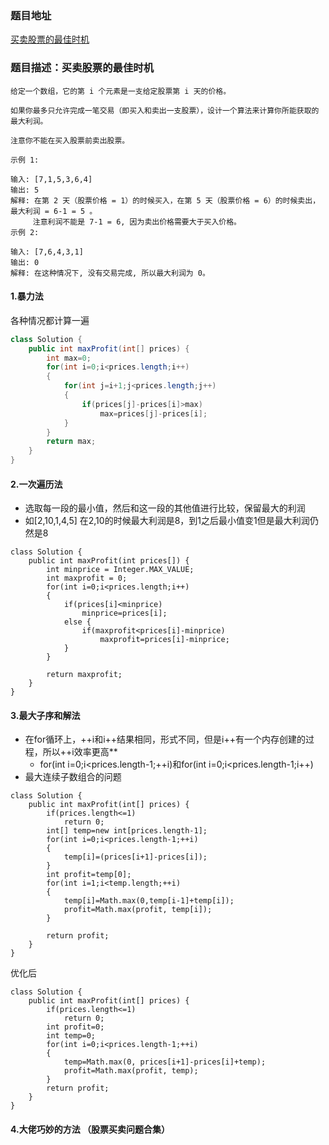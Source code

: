 ###  题目地址

[买卖股票的最佳时机](https://leetcode-cn.com/problems/best-time-to-buy-and-sell-stock/)



###  题目描述：买卖股票的最佳时机

```
给定一个数组，它的第 i 个元素是一支给定股票第 i 天的价格。

如果你最多只允许完成一笔交易（即买入和卖出一支股票），设计一个算法来计算你所能获取的最大利润。

注意你不能在买入股票前卖出股票。

示例 1:

输入: [7,1,5,3,6,4]
输出: 5
解释: 在第 2 天（股票价格 = 1）的时候买入，在第 5 天（股票价格 = 6）的时候卖出，最大利润 = 6-1 = 5 。
     注意利润不能是 7-1 = 6, 因为卖出价格需要大于买入价格。
示例 2:

输入: [7,6,4,3,1]
输出: 0
解释: 在这种情况下, 没有交易完成, 所以最大利润为 0。

```



#### 1.暴力法

各种情况都计算一遍

```java
class Solution {
    public int maxProfit(int[] prices) {
    	int max=0;
    	for(int i=0;i<prices.length;i++)
    	{
    		for(int j=i+1;j<prices.length;j++)
    		{
    			if(prices[j]-prices[i]>max)
    				max=prices[j]-prices[i];
    		}
    	}
    	return max;
    }
}
```



#### 2.一次遍历法

- 选取每一段的最小值，然后和这一段的其他值进行比较，保留最大的利润
- 如[2,10,1,4,5] 在2,10的时候最大利润是8，到1之后最小值变1但是最大利润仍然是8

```
class Solution {
    public int maxProfit(int prices[]) {
        int minprice = Integer.MAX_VALUE;
        int maxprofit = 0;
        for(int i=0;i<prices.length;i++)
        {
        	if(prices[i]<minprice)
        		minprice=prices[i];
        	else {
        		if(maxprofit<prices[i]-minprice)
        			maxprofit=prices[i]-minprice;
			}
        }
        
        return maxprofit;
    }
}
```



#### 3.最大子序和解法

- 在for循环上，++i和i++结果相同，形式不同，但是i++有一个内存创建的过程，所以++i效率更高**
  - for(int i=0;i<prices.length-1;++i)和for(int i=0;i<prices.length-1;i++)
- 最大连续子数组合的问题



```
class Solution {
    public int maxProfit(int[] prices) {
        if(prices.length<=1)
            return 0;
    	int[] temp=new int[prices.length-1];
    	for(int i=0;i<prices.length-1;++i)
    	{
    		temp[i]=(prices[i+1]-prices[i]);
    	}
    	int profit=temp[0];
    	for(int i=1;i<temp.length;++i)
    	{
    		temp[i]=Math.max(0,temp[i-1]+temp[i]);
    		profit=Math.max(profit, temp[i]);
    	}
    	
    	return profit;
    }
}
```

优化后

```
class Solution {
    public int maxProfit(int[] prices) {
        if(prices.length<=1)
            return 0;
        int profit=0;
        int temp=0;
        for(int i=0;i<prices.length-1;++i)
        {
        	temp=Math.max(0, prices[i+1]-prices[i]+temp);
        	profit=Math.max(profit, temp);
        }
    	return profit;
    }
}
```



#### 4.大佬巧妙的方法 （股票买卖问题合集）

